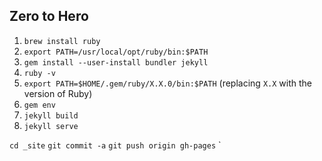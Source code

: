 ## Zero to Hero

1. `brew install ruby`
2. `export PATH=/usr/local/opt/ruby/bin:$PATH`
3. `gem install --user-install bundler jekyll`
4. `ruby -v`
5. `export PATH=$HOME/.gem/ruby/X.X.0/bin:$PATH` (replacing `X.X` with the version of Ruby)
6. `gem env`
7. `jekyll build`
8. `jekyll serve`


`cd _site`
`git commit -a`
`git push origin gh-pages`
`